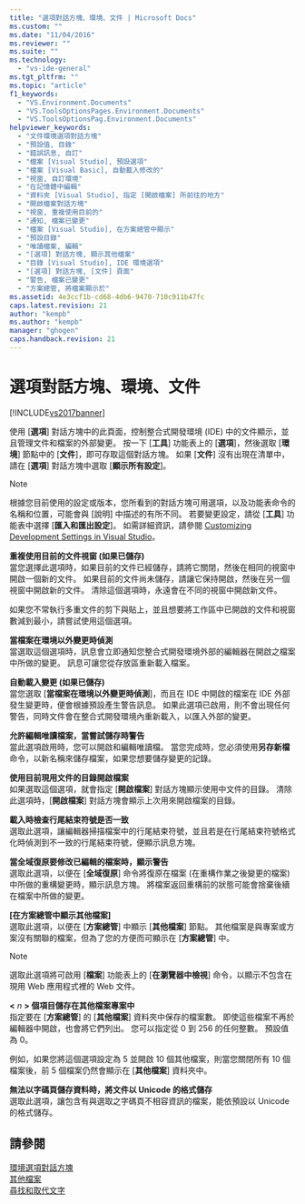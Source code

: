 ```yaml
---
title: "選項對話方塊、環境、文件 | Microsoft Docs"
ms.custom: ""
ms.date: "11/04/2016"
ms.reviewer: ""
ms.suite: ""
ms.technology: 
  - "vs-ide-general"
ms.tgt_pltfrm: ""
ms.topic: "article"
f1_keywords: 
  - "VS.Environment.Documents"
  - "VS.ToolsOptionsPages.Environment.Documents"
  - "VS.ToolsOptionsPag.Environment.Documents"
helpviewer_keywords: 
  - "文件環境選項對話方塊"
  - "預設值, 目錄"
  - "錯誤訊息, 自訂"
  - "檔案 [Visual Studio], 預設選項"
  - "檔案 [Visual Basic], 自動載入修改的"
  - "視窗, 自訂環境"
  - "在記憶體中編輯"
  - "資料夾 [Visual Studio], 指定 [開啟檔案] 所前往的地方"
  - "開啟檔案對話方塊"
  - "視窗, 重複使用目前的"
  - "通知, 檔案已變更"
  - "檔案 [Visual Studio], 在方案總管中顯示"
  - "預設目錄"
  - "唯讀檔案, 編輯"
  - "[選項] 對話方塊, 顯示其他檔案"
  - "目錄 [Visual Studio], IDE 環境選項"
  - "[選項] 對話方塊, [文件] 頁面"
  - "警告, 檔案已變更"
  - "方案總管, 將檔案顯示於"
ms.assetid: 4e3ccf1b-cd68-4db6-9470-710c911b47fc
caps.latest.revision: 21
author: "kempb"
ms.author: "kempb"
manager: "ghogen"
caps.handback.revision: 21
---
```

# 選項對話方塊、環境、文件
[!INCLUDE[vs2017banner](../../code-quality/includes/vs2017banner.md)]

使用 \[**選項**\] 對話方塊中的此頁面，控制整合式開發環境 \(IDE\) 中的文件顯示，並且管理文件和檔案的外部變更。  按一下 \[**工具**\] 功能表上的 \[**選項**\]，然後選取 \[**環境**\] 節點中的 \[**文件**\]，即可存取這個對話方塊。  如果 \[**文件**\] 沒有出現在清單中，請在 \[**選項**\] 對話方塊中選取 \[**顯示所有設定**\]。  
  
> [!NOTE]
>  根據您目前使用的設定或版本，您所看到的對話方塊可用選項，以及功能表命令的名稱和位置，可能會與 \[說明\] 中描述的有所不同。  若要變更設定，請從 \[**工具**\] 功能表中選擇 \[**匯入和匯出設定**\]。  如需詳細資訊，請參閱 [Customizing Development Settings in Visual Studio](http://msdn.microsoft.com/zh-tw/22c4debb-4e31-47a8-8f19-16f328d7dcd3)。  
  
 **重複使用目前的文件視窗 \(如果已儲存\)**  
 當您選擇此選項時，如果目前的文件已經儲存，請將它關閉，然後在相同的視窗中開啟一個新的文件。  如果目前的文件尚未儲存，請讓它保持開啟，然後在另一個視窗中開啟新的文件。  清除這個選項時，永遠會在不同的視窗中開啟新文件。  
  
 如果您不常執行多重文件的剪下與貼上，並且想要將工作區中已開啟的文件和視窗數減到最小，請嘗試使用這個選項。  
  
 **當檔案在環境以外變更時偵測**  
 當選取這個選項時，訊息會立即通知您整合式開發環境外部的編輯器在開啟之檔案中所做的變更。  訊息可讓您從存放區重新載入檔案。  
  
 **自動載入變更 \(如果已儲存\)**  
 當您選取 \[**當檔案在環境以外變更時偵測**\]，而且在 IDE 中開啟的檔案在 IDE 外部發生變更時，便會根據預設產生警告訊息。  如果此選項已啟用，則不會出現任何警告，同時文件會在整合式開發環境內重新載入，以匯入外部的變更。  
  
 **允許編輯唯讀檔案，當嘗試儲存時警告**  
 當此選項啟用時，您可以開啟和編輯唯讀檔。  當您完成時，您必須使用**另存新檔**命令，以新名稱來儲存檔案，如果您想要儲存變更的記錄。  
  
 **使用目前現用文件的目錄開啟檔案**  
 如果選取這個選項，就會指定 \[**開啟檔案**\] 對話方塊顯示使用中文件的目錄。  清除此選項時，\[**開啟檔案**\] 對話方塊會顯示上次用來開啟檔案的目錄。  
  
 **載入時檢查行尾結束符號是否一致**  
 選取此選項，讓編輯器掃描檔案中的行尾結束符號，並且若是在行尾結束符號格式化時偵測到不一致的行尾結束符號，便顯示訊息方塊。  
  
 **當全域復原要修改已編輯的檔案時，顯示警告**  
 選取此選項，以便在 \[**全域復原**\] 命令將復原在檔案 \(在重構作業之後變更的檔案\) 中所做的重構變更時，顯示訊息方塊。  將檔案返回重構前的狀態可能會捨棄後續在檔案中所做的變更。  
  
 **\[在方案總管中顯示其他檔案\]**  
 選取此選項，以便在 \[**方案總管**\] 中顯示 \[**其他檔案**\] 節點。  其他檔案是與專案或方案沒有關聯的檔案，但為了您的方便而可顯示在 \[**方案總管**\] 中。  
  
> [!NOTE]
>  選取此選項將可啟用 \[**檔案**\] 功能表上的 \[**在瀏覽器中檢視**\] 命令，以顯示不包含在現用 Web 應用程式裡的 Web 文件。  
  
 **\<** *n* **\> 個項目儲存在其他檔案專案中**  
 指定要在 \[**方案總管**\] 的 \[**其他檔案**\] 資料夾中保存的檔案數。  即使這些檔案不再於編輯器中開啟，也會將它們列出。  您可以指定從 0 到 256 的任何整數。  預設值為 0。  
  
 例如，如果您將這個選項設定為 5 並開啟 10 個其他檔案，則當您關閉所有 10 個檔案後，前 5 個檔案仍然會顯示在 \[**其他檔案**\] 資料夾中。  
  
 **無法以字碼頁儲存資料時，將文件以 Unicode 的格式儲存**  
 選取此選項，讓包含有與選取之字碼頁不相容資訊的檔案，能依預設以 Unicode 的格式儲存。  
  
## 請參閱  
 [環境選項對話方塊](../../ide/reference/environment-options-dialog-box.md)   
 [其他檔案](../../ide/reference/miscellaneous-files.md)   
 [尋找和取代文字](../../ide/finding-and-replacing-text.md)